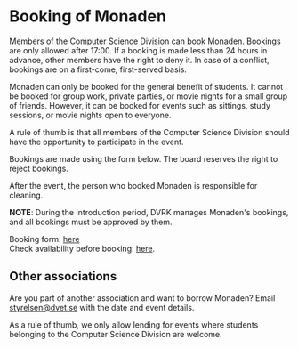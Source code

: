# Booking of Monaden

Members of the Computer Science Division can book Monaden. Bookings are only allowed after 17:00. If a booking is made less than 24 hours in advance, other members have the right to deny it. In case of a conflict, bookings are on a first-come, first-served basis.

Monaden can only be booked for the general benefit of students. It cannot be booked for group work, private parties, or movie nights for a small group of friends. However, it can be booked for events such as sittings, study sessions, or movie nights open to everyone.

A rule of thumb is that all members of the Computer Science Division should have the opportunity to participate in the event.

Bookings are made using the form below. The board reserves the right to reject bookings.

After the event, the person who booked Monaden is responsible for cleaning.

**NOTE**: During the Introduction period, DVRK manages Monaden's bookings, and all bookings must be approved by them.

Booking form: [here](https://forms.gle/u7m5iTYhLqtQbNhe6)  
Check availability before booking: [here](https://calendar.google.com/calendar/ical/c_23b61efa8547af53e1866a055e04261c5422116403099d5293d68264ecf9dc59%40group.calendar.google.com/public/basic.ics).

## Other associations

Are you part of another association and want to borrow Monaden? Email [styrelsen@dvet.se](mailto:styrelsen@dvet.se) with the date and event details.

As a rule of thumb, we only allow lending for events where students belonging to the Computer Science Division are welcome.
